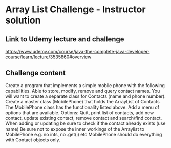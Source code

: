 # Array List Challenge - Instructor solution

## Link to Udemy lecture and challenge

https://www.udemy.com/course/java-the-complete-java-developer-course/learn/lecture/3535860#overview

## Challenge content

Create a program that implements a simple mobile phone with the following capabilities.
Able to store, modify, remove and query contact names.
You will want to create a separate class for Contacts (name and phone number).
Create a master class (MobilePhone) that holds the ArrayList of Contacts
The MobilePhone class has the functionality listed above.
Add a menu of options that are available.
Options:  	Quit, print list of contacts, add new contact, update existing contact, remove contact
			and search/find contact.
			When adding or updating be sure to check if the contact already exists (use name)
			Be sure not to expose the inner workings of the Arraylist to MobilePhone
			e.g. no ints, no .get(i) etc
			MobilePhone should do everything with Contact objects only.


